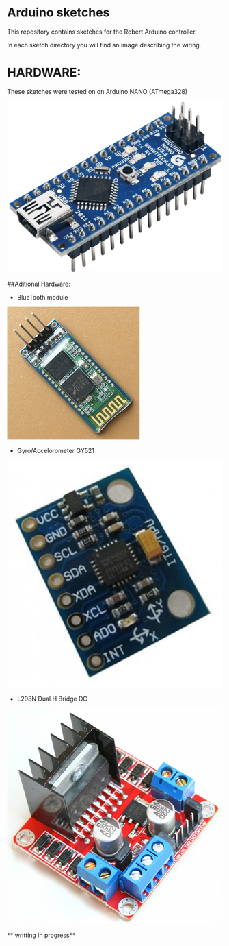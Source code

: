 Arduino sketches
=====================

This repository contains sketches for the Robert Arduino controller. 

In each sketch directory you will find an image describing the wiring.



HARDWARE:
========

These sketches were tested on on Arduino NANO (ATmega328)

![alt text](https://raw.githubusercontent.com/giladmanor/robert/new-GUI/arduino/ARDUINO_NANO_03.png "")


##Aditional Hardware:

* BlueTooth module

![alt text](https://raw.githubusercontent.com/giladmanor/robert/new-GUI/arduino/JY-MCU-Bluetooth.jpg "")


* Gyro/Accelorometer GY521 

![alt text](https://raw.githubusercontent.com/giladmanor/robert/new-GUI/arduino/gy_521.jpg "")


* L298N Dual H Bridge DC 

![alt text](https://raw.githubusercontent.com/giladmanor/robert/new-GUI/arduino/L298StepperController.jpg "")





** writting in progress**